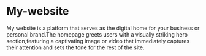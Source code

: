 # My-website
My website is a platform that serves as  the digital home for your business or personal brand.The homepage greets users with a visually striking hero section,featuring a captivating image or video that immediately captures their attention and sets the tone for the rest of the site.  
